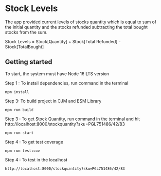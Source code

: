 # Stock Levels

The app provided current levels of stocks quantity which is equal to sum of the initial quantity and the stocks refunded subtracting the total bought stocks from the sum.

Stock Levels = Stock[Quantity] + Stock[Total Refunded] - Stock[TotalBought]

## Getting started

To start, the system must have Node 16 LTS version

Step 1 : To install dependencies, run command in the terminal

```
npm install
```

Step 3: To build project in CJM and ESM Library

```
npm run build
```

Step 3 : To get Stock Quantity, run command in the terminal and hit http://localhost:8000/stockquantity?sku=PGL751486/42/83
```
npm run start
```

Step 4 : To get test coverage

```
npm run test:cov
```

Step 4 : To test in the localhost

```
http://localhost:8000/stockquantity?sku=PGL751486/42/83
```
